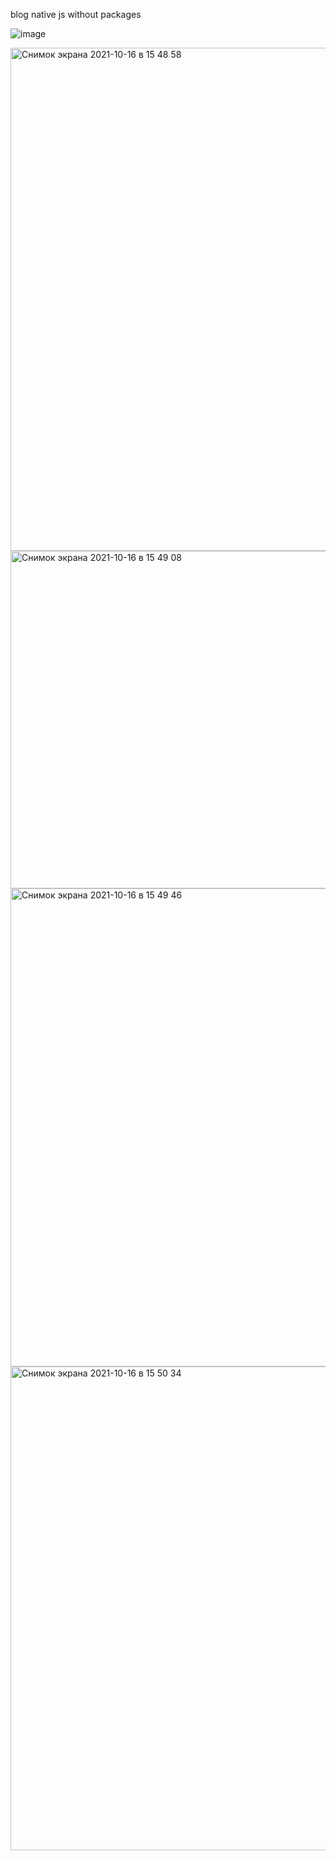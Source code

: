 blog native js without packages

![image](https://user-images.githubusercontent.com/23557500/137588104-ee98b712-df5e-42d2-a3fe-b81f804fd30f.png)


<img width="805" alt="Снимок экрана 2021-10-16 в 15 48 58" src="https://user-images.githubusercontent.com/23557500/137588205-27bd5994-9aed-45f3-aa24-938ebc23de53.png">
<img width="540" alt="Снимок экрана 2021-10-16 в 15 49 08" src="https://user-images.githubusercontent.com/23557500/137588209-b649aa78-32d2-49af-a1f1-e9140814692d.png">
<img width="765" alt="Снимок экрана 2021-10-16 в 15 49 46" src="https://user-images.githubusercontent.com/23557500/137588212-14a24ce2-ae51-44a3-83cc-31f2acdaacbb.png">
<img width="774" alt="Снимок экрана 2021-10-16 в 15 50 34" src="https://user-images.githubusercontent.com/23557500/137588215-7707df62-460a-4152-82fe-73211294e473.png">
